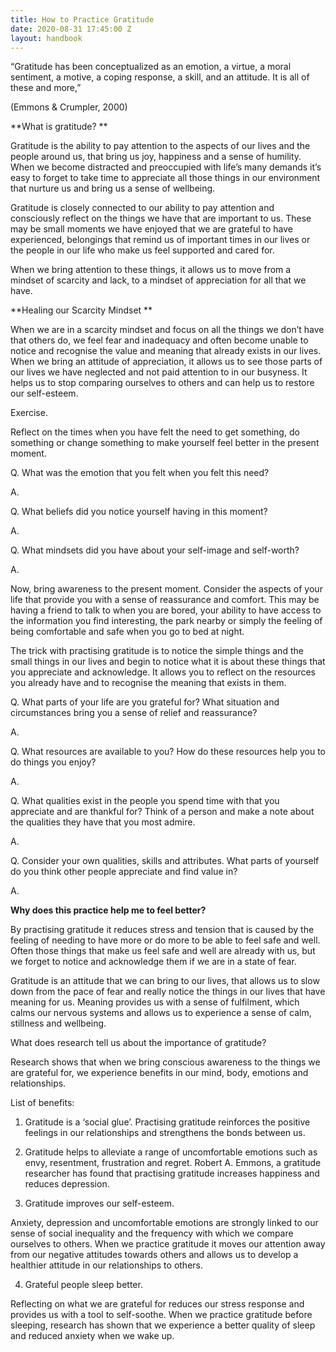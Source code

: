 ```yaml
---
title: How to Practice Gratitude
date: 2020-08-31 17:45:00 Z
layout: handbook
---
```


“Gratitude has been conceptualized as an emotion, a virtue, a moral sentiment, a motive, a coping response, a skill, and an attitude. It is all of these and more,” 

(Emmons & Crumpler, 2000) 

**What is gratitude? **

Gratitude is the ability to pay attention to the aspects of our lives and the people around us, that bring us joy, happiness and a sense of humility. When we become distracted and preoccupied with life’s many demands it’s easy to forget to take time to appreciate all those things in our environment that nurture us and bring us a sense of wellbeing. 

Gratitude is closely connected to our ability to pay attention and consciously reflect on the things we have that are important to us. These may be small moments we have enjoyed that we are grateful to have experienced, belongings that remind us of important times in our lives or the people in our life who make us feel supported and cared for.

When we bring attention to these things, it allows us to move from a mindset of scarcity and lack, to a mindset of appreciation for all that we have. 

**Healing our Scarcity Mindset **

When we are in a scarcity mindset and focus on all the things we don’t have that others do, we feel fear and inadequacy and often become unable to notice and recognise the value and meaning that already exists in our lives. When we bring an attitude of appreciation, it allows us to see those parts of our lives we have neglected and not paid attention to in our busyness.  It helps us to stop comparing ourselves to others and can help us to restore our self-esteem. 

Exercise. 

Reflect on the times when you have felt the need to get something, do something or change something to make yourself feel better in the present moment. 

Q. What was the emotion that you felt when you felt this need? 

A.

Q. What beliefs did you notice yourself having in this moment?

A.

Q. What mindsets did you have about your self-image and self-worth? 
 
A.

Now, bring awareness to the present moment. Consider the aspects of your life that provide you with a sense of reassurance and comfort. This may be having a friend to talk to when you are bored, your ability to have access to the information you find interesting, the park nearby or simply the feeling of being comfortable and safe when you go to bed at night. 

The trick with practising gratitude is to notice the simple things and the small things in our lives and begin to notice what it is about these things that you appreciate and acknowledge. It allows you to reflect on the resources you already have and to recognise the meaning that exists in them. 

Q. What parts of your life are you grateful for? What situation and circumstances bring you a sense of relief and reassurance? 
 
A.

Q. What resources are available to you? How do these resources help you to do things you enjoy? 
 
A.

Q. What qualities exist in the people you spend time with that you appreciate and are thankful for? Think of a person and make a note about the qualities they have that you most admire. 
 
A.

Q. Consider your own qualities, skills and attributes. What parts of yourself do you think other people appreciate and find value in? 

A.

**Why does this practice help me to feel better?**

By practising gratitude it reduces stress and tension that is caused by the feeling of needing to have more or do more to be able to feel safe and well. Often those things that make us feel safe and well are already with us, but we forget to notice and acknowledge them if we are in a state of fear. 

Gratitude is an attitude that we can bring to our lives, that allows us to slow down from the pace of fear and really notice the things in our lives that have meaning for us. Meaning provides us with a sense of fulfilment, which calms our nervous systems and allows us to experience a sense of calm, stillness and wellbeing. 

What does research tell us about the importance of gratitude? 

Research shows that when we bring conscious awareness to the things we are grateful for, we experience benefits in our mind, body, emotions and relationships. 

List of benefits: 

1. Gratitude is a ‘social glue’. Practising gratitude reinforces the positive feelings in our relationships and strengthens the bonds between us.  

2. Gratitude helps to alleviate a range of uncomfortable emotions such as envy, resentment, frustration and regret. Robert A. Emmons, a gratitude researcher has found that practising gratitude increases happiness and reduces depression. 

3. Gratitude improves our self-esteem. 

Anxiety, depression and uncomfortable emotions are strongly linked to our sense of social inequality and the frequency with which we compare ourselves to others. When we practice gratitude it moves our attention away from our negative attitudes towards others and allows us to develop a healthier attitude in our relationships to others.

4. Grateful people sleep better.  

Reflecting on what we are grateful for reduces our stress response and provides us with a tool to self-soothe. When we practice gratitude before sleeping, research has shown that we experience a better quality of sleep and reduced anxiety when we wake up. 

